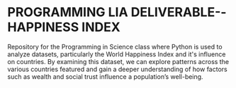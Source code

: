 # PROGRAMMING LIA DELIVERABLE--HAPPINESS INDEX

Repository for the Programming in Science class where Python is used to analyze datasets, particularly the World Happiness Index and it's influence on countries. By examining this dataset, we can explore patterns across the various countries featured and gain a deeper understanding of how factors such as wealth and social trust influence a population’s well-being. 

